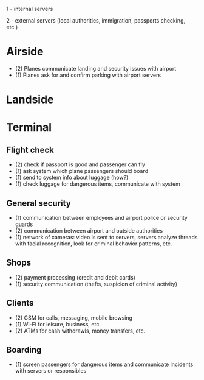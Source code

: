 1 - internal servers

2 - external servers (local authorities, immigration, passports checking, etc.)


# Airside

 - (2) Planes communicate landing and security issues with airport
 - (1) Planes ask for and confirm parking with airport servers


# Landside


# Terminal

## Flight check

- (2) check if passport is good and passenger can fly
- (1) ask system which plane passengers should board
- (1) send to system info about luggage (how?)
- (1) check luggage for dangerous items, communicate with system

## General security

- (1) communication between employees and airport police or security guards
- (2) communication between airport and outside authorities
- (1) network of cameras: video is sent to servers, servers analyze threads with facial recognition, look for criminal behavior patterns, etc.

## Shops

- (2) payment processing (credit and debit cards)
- (1) security communication (thefts, suspicion of criminal activity)

## Clients

- (2) GSM for calls, messaging, mobile browsing
- (1) Wi-Fi for leisure, business, etc.
- (2) ATMs for cash withdrawls, money transfers, etc.

## Boarding

- (1) screen passengers for dangerous items and communicate incidents with servers or responsibles


